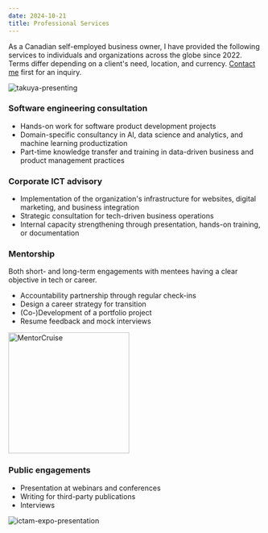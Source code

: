 ```yaml
---
date: 2024-10-21
title: Professional Services
---
```


As a Canadian self-employed business owner, I have provided the following services to individuals and organizations across the globe since 2022. Terms differ depending on a client's need, location, and currency. [Contact me](/contact) first for an inquiry.

![takuya-presenting](/images/annual-review-2023/me.jpeg)

### Software engineering consultation

- Hands-on work for software product development projects
- Domain-specific consultancy in AI, data science and analytics, and machine learning productization
- Part-time knowledge transfer and training in data-driven business and product management practices

### Corporate ICT advisory

- Implementation of the organization's infrastructure for websites, digital marketing, and business integration
- Strategic consultation for tech-driven business operations
- Internal capacity strengthening through presentation, hands-on training, or documentation

### Mentorship

Both short- and long-term engagements with mentees having a clear objective in tech or career.

- Accountability partnership through regular check-ins
- Design a career strategy for transition
- (Co-)Development of a portfolio project
- Resume feedback and mock interviews

<a href="https://mentorcruise.com/mentor/takuyakitazawa/">
<img src="https://cdn.mentorcruise.com/img/banner/navy-sm.svg" width="240" alt="MentorCruise">
</a>

### Public engagements

- Presentation at webinars and conferences
- Writing for third-party publications
- Interviews

![ictam-expo-presentation](/images/materializing-dx/ictam-expo-presentation.jpg)
